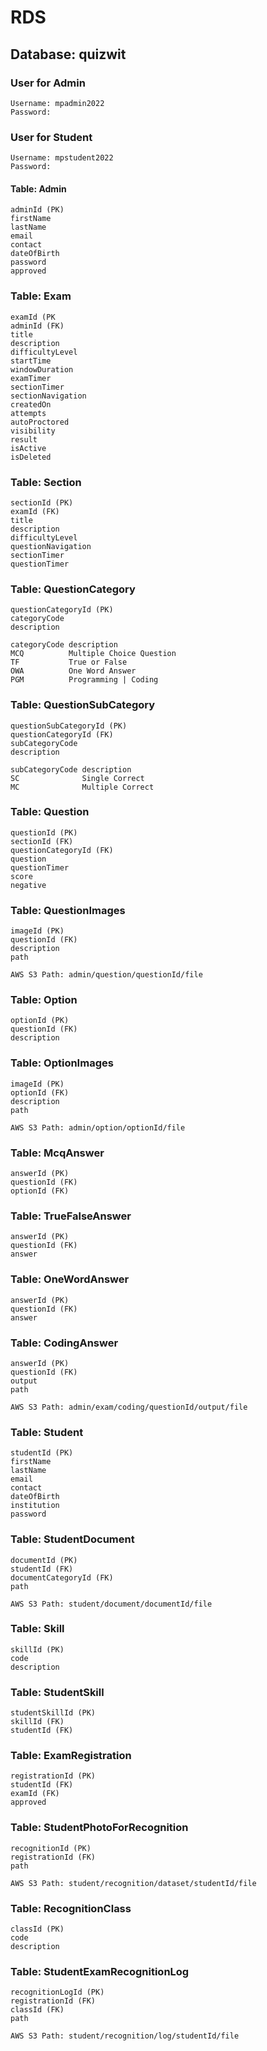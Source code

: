 # RDS

## Database: quizwit

### User for Admin
```
Username: mpadmin2022
Password:
```

### User for Student
```
Username: mpstudent2022
Password:
```

#### Table: Admin
```
adminId (PK)
firstName
lastName
email
contact
dateOfBirth
password
approved
```

### Table: Exam
```
examId (PK
adminId (FK)
title
description
difficultyLevel
startTime 
windowDuration
examTimer
sectionTimer
sectionNavigation
createdOn
attempts
autoProctored
visibility
result
isActive
isDeleted
```

### Table: Section
```
sectionId (PK)
examId (FK)
title
description 
difficultyLevel
questionNavigation
sectionTimer
questionTimer
```

### Table: QuestionCategory
```
questionCategoryId (PK)
categoryCode
description

categoryCode description
MCQ          Multiple Choice Question
TF           True or False
OWA          One Word Answer
PGM          Programming | Coding
```
### Table: QuestionSubCategory
```
questionSubCategoryId (PK)
questionCategoryId (FK)
subCategoryCode
description

subCategoryCode description
SC              Single Correct
MC              Multiple Correct
```

### Table: Question
```
questionId (PK)
sectionId (FK)
questionCategoryId (FK)
question
questionTimer
score
negative
```

### Table: QuestionImages
```
imageId (PK)
questionId (FK)
description
path

AWS S3 Path: admin/question/questionId/file
```

### Table: Option
```
optionId (PK)
questionId (FK)
description
```

### Table: OptionImages
```
imageId (PK)
optionId (FK)
description
path

AWS S3 Path: admin/option/optionId/file
```

### Table: McqAnswer
```
answerId (PK)
questionId (FK)
optionId (FK)
```

### Table: TrueFalseAnswer
```
answerId (PK)
questionId (FK)
answer
```

### Table: OneWordAnswer
```
answerId (PK)
questionId (FK)
answer
```

### Table: CodingAnswer
```
answerId (PK)
questionId (FK)
output
path

AWS S3 Path: admin/exam/coding/questionId/output/file
```

### Table: Student
```
studentId (PK)
firstName
lastName 
email
contact
dateOfBirth
institution
password
```

### Table: StudentDocument
```
documentId (PK)
studentId (FK)
documentCategoryId (FK)
path

AWS S3 Path: student/document/documentId/file
```

### Table: Skill
```
skillId (PK)
code
description
```

### Table: StudentSkill
```
studentSkillId (PK)
skillId (FK)
studentId (FK)
```

### Table: ExamRegistration
```
registrationId (PK)
studentId (FK)
examId (FK)
approved
```

### Table: StudentPhotoForRecognition
```
recognitionId (PK)
registrationId (FK)
path

AWS S3 Path: student/recognition/dataset/studentId/file
```

### Table: RecognitionClass
```
classId (PK)
code
description
```

### Table: StudentExamRecognitionLog
```
recognitionLogId (PK)
registrationId (FK)
classId (FK)
path

AWS S3 Path: student/recognition/log/studentId/file
```

